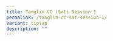 ```yaml
---
title: Tanglin CC (Sat) Session 1
permalink: /tanglin-cc-sat-session-1/
variant: tiptap
description: ""
---
```

